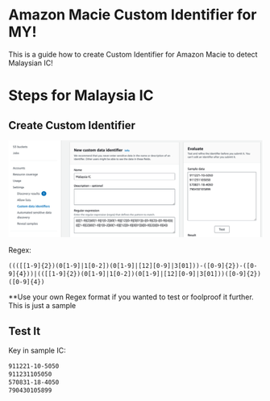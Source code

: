 # Amazon Macie Custom Identifier for MY!

This is a guide how to create Custom Identifier for Amazon Macie to detect Malaysian IC! 

# Steps for Malaysia IC
## Create Custom Identifier
![Screenshot for Custom Identifier](https://github.com/mraswinc/macie4my/blob/d6f3cca82eb28a1c50daa384c147bad0cddc6b61/MacieCustomMYIC.png)

Regex:
```
((([[1-9]{2})(0[1-9]|1[0-2])(0[1-9]|[12][0-9]|3[01]))-([0-9]{2})-([0-9]{4}))|(([[1-9]{2})(0[1-9]|1[0-2])(0[1-9]|[12][0-9]|3[01]))([0-9]{2})([0-9]{4})
```
**Use your own Regex format if you wanted to test or foolproof it further. This is just a sample

## Test It 
Key in sample IC:
```
911221-10-5050 
911231105050 
570831-18-4050 
790430105899 
```
